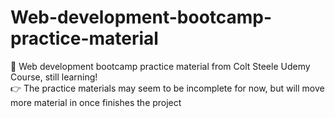 # Web-development-bootcamp-practice-material
💪 Web development bootcamp practice material from Colt Steele Udemy Course, still learning!  
👉 The practice materials may seem to be incomplete for now, but will move more material in once finishes the project
